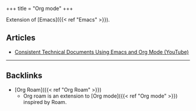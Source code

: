 +++
title = "Org mode"
+++


Extension of [Emacs]({{< ref "Emacs" >}}).

## Articles

-   [Consistent Technical Documents Using Emacs and Org Mode (YouTube)](https://www.youtube.com/watch?v=0g9BcZvQbXU)



---
## Backlinks
* [Org Roam]({{< ref "Org Roam" >}})
	* Org roam is an extension to [Org mode]({{< ref "Org mode" >}}) inspired by Roam.

